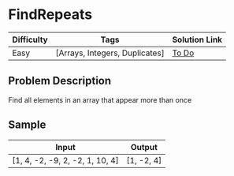 # FindRepeats

| Difficulty | Tags | Solution Link
| --- | --- | --- | 
| Easy | [Arrays, Integers, Duplicates] | [To Do]() | 


## Problem Description

Find all elements in an array that appear more than once

## Sample

| Input | Output |
| --- | --- |
| [1, 4, -2, -9, 2, -2, 1, 10, 4]  | [1, -2, 4] |